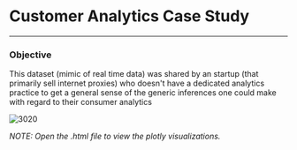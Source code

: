 # Customer Analytics Case Study

---

### Objective

This dataset (mimic of real time data) was shared by an startup (that primarily sell internet proxies) who doesn't have a dedicated analytics practice to get a general sense of the generic inferences one could make with regard to their consumer analytics

![3020](https://user-images.githubusercontent.com/60640107/107474095-5fd37900-6b37-11eb-96c9-a2b783648903.png)

*NOTE: Open the .html file to view the plotly visualizations.* 
